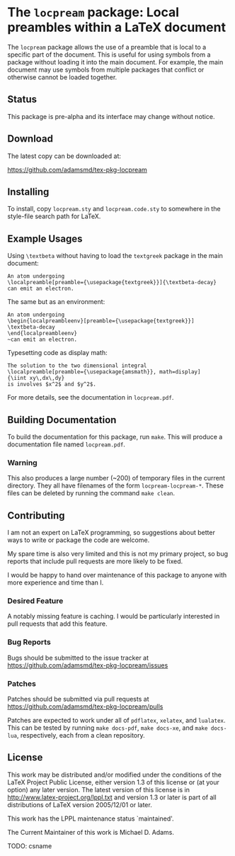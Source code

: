 # The `locpream` package: Local preambles within a LaTeX document

The `locpream` package allows the use of a preamble that is local to a
specific part of the document.  This is useful for using symbols from a
package without loading it into the main document.  For example, the
main document may use symbols from multiple packages that conflict or
otherwise cannot be loaded together.

## Status

This package is pre-alpha and its interface may change without notice.

## Download

The latest copy can be downloaded at:

https://github.com/adamsmd/tex-pkg-locpream

## Installing

To install, copy `locpream.sty` and `locpream.code.sty` to somewhere in
the style-file search path for LaTeX.

## Example Usages

Using `\textbeta` without having to load the `textgreek` package in the
main document:

    An atom undergoing
    \localpreamble[preamble={\usepackage{textgreek}}]{\textbeta-decay}
    can emit an electron.

The same but as an environment:

    An atom undergoing
    \begin{localpreambleenv}[preamble={\usepackage{textgreek}}]
    \textbeta-decay
    \end{localpreambleenv}
    ~can emit an electron.

Typesetting code as display math:

    The solution to the two dimensional integral
    \localpreamble[preamble={\usepackage{amsmath}}, math=display]
    {\iint xy\,dx\,dy}
    is involves $x^2$ and $y^2$.

For more details, see the documentation in `locpream.pdf`.

## Building Documentation

To build the documentation for this package, run `make`.  This will
produce a documentation file named `locpream.pdf`.

### Warning

This also produces a large number (~200) of temporary files in the
current directory.  They all have filenames of the form
`locpream-locpream-*`.  These files can be deleted by running the
command `make clean`.

## Contributing

I am not an expert on LaTeX programming, so suggestions about better
ways to write or package the code are welcome.

My spare time is also very limited and this is not my primary project,
so bug reports that include pull requests are more likely to be fixed.

I would be happy to hand over maintenance of this package to anyone
with more experience and time than I.

### Desired Feature

A notably missing feature is caching.  I would be particularly
interested in pull requests that add this feature.

### Bug Reports

Bugs should be submitted to the issue tracker at
https://github.com/adamsmd/tex-pkg-locpream/issues

### Patches

Patches should be submitted via pull requests at
https://github.com/adamsmd/tex-pkg-locpream/pulls

Patches are expected to work under all of `pdflatex`, `xelatex`, and
`lualatex`.  This can be tested by running `make docs-pdf`, `make
docs-xe`, and `make docs-lua`, respectively, each from a clean
repository.

## License

This work may be distributed and/or modified under the
conditions of the LaTeX Project Public License, either version 1.3
of this license or (at your option) any later version.
The latest version of this license is in
  http://www.latex-project.org/lppl.txt
and version 1.3 or later is part of all distributions of LaTeX
version 2005/12/01 or later.

This work has the LPPL maintenance status `maintained'.

The Current Maintainer of this work is Michael D. Adams.

TODO: csname

